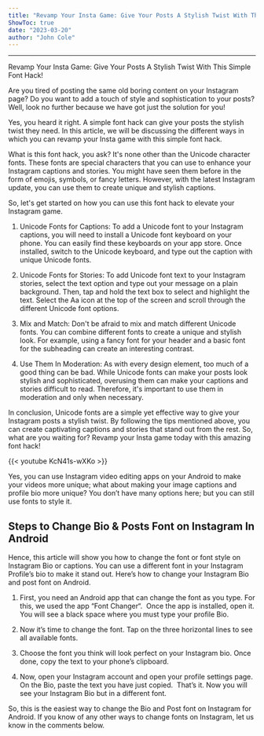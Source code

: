```yaml
---
title: "Revamp Your Insta Game: Give Your Posts A Stylish Twist With This Simple Font Hack!"
ShowToc: true 
date: "2023-03-20"
author: "John Cole"
---
```

*****
Revamp Your Insta Game: Give Your Posts A Stylish Twist With This Simple Font Hack!

Are you tired of posting the same old boring content on your Instagram page? Do you want to add a touch of style and sophistication to your posts? Well, look no further because we have got just the solution for you!

Yes, you heard it right. A simple font hack can give your posts the stylish twist they need. In this article, we will be discussing the different ways in which you can revamp your Insta game with this simple font hack.

What is this font hack, you ask? It's none other than the Unicode character fonts. These fonts are special characters that you can use to enhance your Instagram captions and stories. You might have seen them before in the form of emojis, symbols, or fancy letters. However, with the latest Instagram update, you can use them to create unique and stylish captions.

So, let's get started on how you can use this font hack to elevate your Instagram game.

1. Unicode Fonts for Captions:
To add a Unicode font to your Instagram captions, you will need to install a Unicode font keyboard on your phone. You can easily find these keyboards on your app store. Once installed, switch to the Unicode keyboard, and type out the caption with unique Unicode fonts.

2. Unicode Fonts for Stories:
To add Unicode font text to your Instagram stories, select the text option and type out your message on a plain background. Then, tap and hold the text box to select and highlight the text. Select the Aa icon at the top of the screen and scroll through the different Unicode font options.

3. Mix and Match:
Don't be afraid to mix and match different Unicode fonts. You can combine different fonts to create a unique and stylish look. For example, using a fancy font for your header and a basic font for the subheading can create an interesting contrast.

4. Use Them In Moderation:
As with every design element, too much of a good thing can be bad. While Unicode fonts can make your posts look stylish and sophisticated, overusing them can make your captions and stories difficult to read. Therefore, it's important to use them in moderation and only when necessary.

In conclusion, Unicode fonts are a simple yet effective way to give your Instagram posts a stylish twist. By following the tips mentioned above, you can create captivating captions and stories that stand out from the rest. So, what are you waiting for? Revamp your Insta game today with this amazing font hack!

{{< youtube KcN41s-wXKo >}} 



Yes, you can use Instagram video editing apps on your Android to make your videos more unique; what about making your image captions and profile bio more unique? You don’t have many options here; but you can still use fonts to style it.

 
## Steps to Change Bio & Posts Font on Instagram In Android


Hence, this article will show you how to change the font or font style on Instagram Bio or captions. You can use a different font in your Instagram Profile’s bio to make it stand out. Here’s how to change your Instagram Bio and post font on Android.
1. First, you need an Android app that can change the font as you type. For this, we used the app “Font Changer“.  Once the app is installed, open it. You will see a black space where you must type your profile Bio.
2. Now it’s time to change the font. Tap on the three horizontal lines to see all available fonts.

3. Choose the font you think will look perfect on your Instagram bio. Once done, copy the text to your phone’s clipboard.

4. Now, open your Instagram account and open your profile settings page. On the Bio, paste the text you have just copied.  That’s it. Now you will see your Instagram Bio but in a different font.

So, this is the easiest way to change the Bio and Post font on Instagram for Android. If you know of any other ways to change fonts on Instagram, let us know in the comments below.





